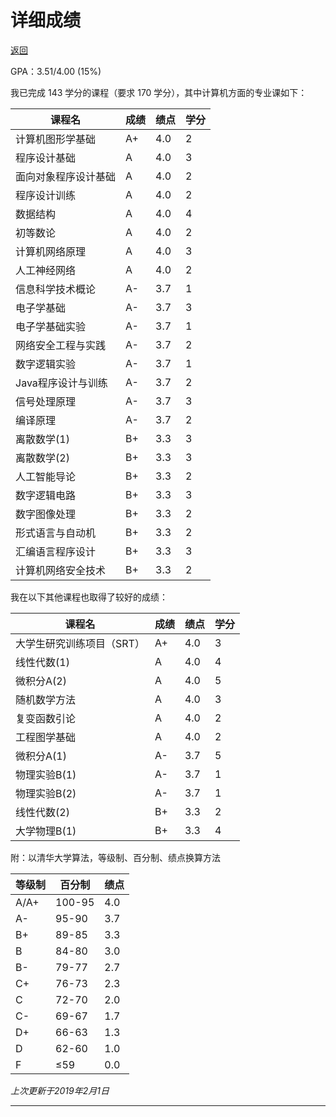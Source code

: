 # 详细成绩

[返回](/cv/zh.html)

GPA：3.51/4.00 (15%)

我已完成 143 学分的课程（要求 170 学分），其中计算机方面的专业课如下：

| 课程名               | 成绩 | 绩点 | 学分 |
| -------------------- | ---- | ---- | ---- |
| 计算机图形学基础     | A+   | 4.0  | 2    |
| 程序设计基础         | A    | 4.0  | 3    |
| 面向对象程序设计基础 | A    | 4.0  | 2    |
| 程序设计训练         | A    | 4.0  | 2    |
| 数据结构             | A    | 4.0  | 4    |
| 初等数论             | A    | 4.0  | 2    |
| 计算机网络原理       | A    | 4.0  | 3    |
| 人工神经网络         | A    | 4.0  | 2    |
| 信息科学技术概论     | A-   | 3.7  | 1    |
| 电子学基础           | A-   | 3.7  | 3    |
| 电子学基础实验       | A-   | 3.7  | 1    |
| 网络安全工程与实践   | A-   | 3.7  | 2    |
| 数字逻辑实验         | A-   | 3.7  | 1    |
| Java程序设计与训练   | A-   | 3.7  | 2    |
| 信号处理原理         | A-   | 3.7  | 3    |
| 编译原理             | A-   | 3.7  | 2    |
| 离散数学(1)          | B+   | 3.3  | 3    |
| 离散数学(2)          | B+   | 3.3  | 3    |
| 人工智能导论         | B+   | 3.3  | 2    |
| 数字逻辑电路         | B+   | 3.3  | 3    |
| 数字图像处理         | B+   | 3.3  | 2    |
| 形式语言与自动机     | B+   | 3.3  | 2    |
| 汇编语言程序设计     | B+   | 3.3  | 3    |
| 计算机网络安全技术   | B+   | 3.3  | 2    |

我在以下其他课程也取得了较好的成绩：

| 课程名                    | 成绩 | 绩点 | 学分 |
| ------------------------- | ---- | ---- | ---- |
| 大学生研究训练项目（SRT） | A+   | 4.0  | 3    |
| 线性代数(1)               | A    | 4.0  | 4    |
| 微积分A(2)                | A    | 4.0  | 5    |
| 随机数学方法              | A    | 4.0  | 3    |
| 复变函数引论              | A    | 4.0  | 2    |
| 工程图学基础              | A    | 4.0  | 2    |
| 微积分A(1)                | A-   | 3.7  | 5    |
| 物理实验B(1)              | A-   | 3.7  | 1    |
| 物理实验B(2)              | A-   | 3.7  | 1    |
| 线性代数(2)               | B+   | 3.3  | 2    |
| 大学物理B(1)              | B+   | 3.3  | 4    |

附：以清华大学算法，等级制、百分制、绩点换算方法

| 等级制 | 百分制 | 绩点 |
| ------ | ------ | ---- |
| A/A+   | 100-95 | 4.0  |
| A-     | 95-90  | 3.7  |
| B+     | 89-85  | 3.3  |
| B      | 84-80  | 3.0  |
| B-     | 79-77  | 2.7  |
| C+     | 76-73  | 2.3  |
| C      | 72-70  | 2.0  |
| C-     | 69-67  | 1.7  |
| D+     | 66-63  | 1.3  |
| D      | 62-60  | 1.0  |
| F      | ≤59    | 0.0  |

*上次更新于2019年2月1日*

------